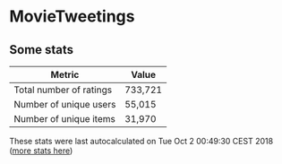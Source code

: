 # MovieTweetings
## Some stats

Metric | Value
--- | ---
Total number of ratings                 | 733,721
Number of unique users                  | 55,015
Number of unique items                  | 31,970
These stats were last autocalculated on Tue Oct 2 00:49:30 CEST 2018  ([more stats here](./stats.md))

